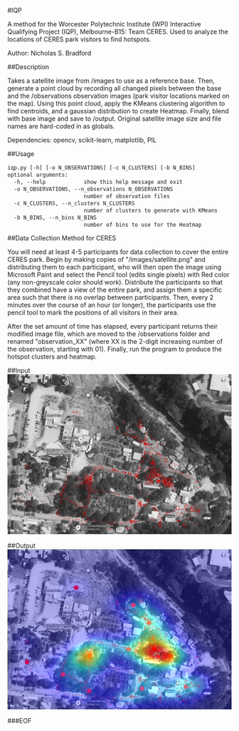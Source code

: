 #IQP

A method for the Worcester Polytechnic Institute (WPI) Interactive Qualifying Project (IQP), Melbourne-B15: Team CERES.
Used to analyze the locations of CERES park visitors to find hotspots.

Author: Nicholas S. Bradford

##Description

Takes a satellite image from /images to use as a reference base. Then, generate a point cloud by recording all changed pixels between the base and the /observations observation images (park visitor locations marked on the map). Using this point cloud, apply the KMeans clustering algorithm to find centroids, and a gaussian distribution to create Heatmap. Finally, blend with base image and save to /output. Original satellite image size and file names are hard-coded in as globals.

Dependencies: opencv, scikit-learn, matplotlib, PIL

##Usage

    iqp.py [-h] [-o N_OBSERVATIONS] [-c N_CLUSTERS] [-b N_BINS]
    optional arguments:
      -h, --help            show this help message and exit
      -o N_OBSERVATIONS, --n_observations N_OBSERVATIONS
                            number of observation files
      -c N_CLUSTERS, --n_clusters N_CLUSTERS
                            number of clusters to generate with KMeans
      -b N_BINS, --n_bins N_BINS
                            number of bins to use for the Heatmap

##Data Collection Method for CERES

You will need at least 4-5 participants for data collection to cover the entire CERES park. Begin by making copies of "/images/satellite.png" and distributing them to each participant, who will then open the image using Microsoft Paint and select the Pencil tool (edits single pixels) with Red color (any non-greyscale color should work). Distribute the participants so that they combined have a view of the entire park, and assign them a specific area such that there is no overlap between participants. Then, every 2 minutes over the course of an hour (or longer), the participants use the pencil tool to mark the positions of all visitors in their area. 

After the set amount of time has elapsed, every participant returns their modified image file, which are moved to the /observations folder and renamed "observation_XX" (where XX is the 2-digit increasing number of the observation, starting with 01). Finally, run the program to produce the hotspot clusters and heatmap.

##Input
![huzzah](output/1_data_map.png)

##Output
![huzzah](output/5_heatmap.png)

###EOF
